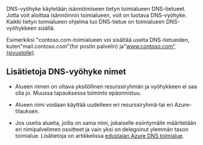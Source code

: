 DNS-vyöhyke käytetään isännöimiseen tietyn toimialueen DNS-tietueet. Jotta voit aloittaa isännöinnin toimialueen, voit on luotava DNS-vyöhyke. Kaikki tietyn toimialueen ohjelma luo DNS-tietue on toimialueen DNS-vyöhykkeen sisällä. 

Esimerkiksi "contoso.com-toimialueen voi sisältää useita DNS-tietueiden, kuten"mail.contoso.com"(for postin palvelin) ja"www.contoso.com"(sivustolle). 


## <a name="names"></a>Lisätietoja DNS-vyöhyke nimet
 
- Alueen nimen on oltava yksilöllinen resurssiryhmän ja vyöhykkeen ei saa olla jo. Muussa tapauksessa toiminto epäonnistuu.

- Alueen nimi voidaan käyttää uudelleen eri resurssiryhmä-tai eri Azure-tilauksen. 

- Jos useita alueita, joilla on sama nimi, jokaiselle esiintymälle määritetään eri nimipalvelimen osoitteet ja vain yksi on delegoinut ylemmän tason toimialue. Lisätietoja on artikkelissa [edustajan Azure DNS toimialue](../articles/dns/dns-domain-delegation.md).